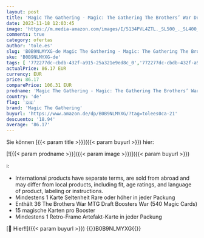 ```yaml
---
layout: post
title: 'Magic The Gathering - Magic: The Gathering The Brothers’ War Draft Booster Box  36 Packs  Englische Version '
date: 2023-11-18 12:03:45
image: 'https://m.media-amazon.com/images/I/5134PVL4ZTL._SL500_._SL400_.jpg'
comments: true
category: ofertas
author: 'tole.es'
slug: 'B0B9NLMYXG-de Magic The Gathering - Magic: The Gathering The Brothers’...'
sku: 'B0B9NLMYXG-de'
tags: [ '772277dc-cbdb-432f-a915-25a321e9ed8c_0','772277dc-cbdb-432f-a915-25a321e9ed8c_4401','Arborist Merchandising Root','Kartenspiele','Sammelkartenspiele: Booster Packs','Sammlerkartenspiele','Selektion1','Self Service','Special Features Stores','Spiele','Spiele, Spielzeug und Sammlerstücke für große Kinder','Spielzeug','magic the gathering','🇩🇪', ]
actualPrice: 86.17 EUR
currency: EUR
price: 86.17
comparePrice: 106.31 EUR
prodname: 'Magic The Gathering - Magic: The Gathering The Brothers’ War Draft Booster Box  36 Packs  Englische Version '
country: 'de'
flag: '🇩🇪'
brand: 'Magic The Gathering'
buyurl: 'https://www.amazon.de/dp/B0B9NLMYXG/?tag=tolees0ca-21'
descuento: '18.94'
average: '86.17'
---
```


Sie können [{{< param title >}}]({{< param buyurl >}}) hier:

[![{{< param prodname >}}]({{< param image >}})]({{< param buyurl >}})

ℹ️:

- International products have separate terms, are sold from abroad and may differ from local products, including fit, age ratings, and language of product, labeling or instructions.
- Mindestens 1 Karte Seltenheit Rare oder höher in jeder Packung
- Enthält 36 The Brothers War MTG Draft Boosters War (540 Magic Cards)
- 15 magische Karten pro Booster
- Mindestens 1 Retro-Frame Artefakt-Karte in jeder Packung

[🛒 Hier!!]({{< param buyurl >}})
{{<world>}}B0B9NLMYXG{{</world>}}
